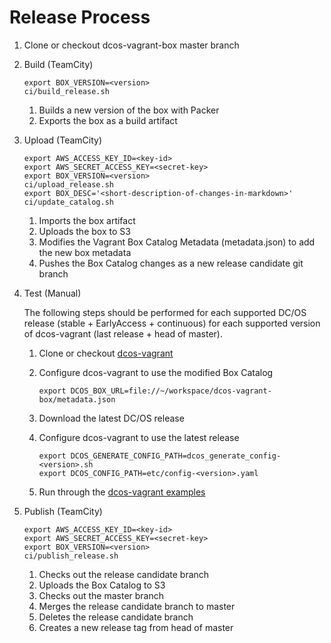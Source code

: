 # Release Process

1. Clone or checkout dcos-vagrant-box master branch
1. Build (TeamCity)

    ```
    export BOX_VERSION=<version>
    ci/build_release.sh
    ```

    1. Builds a new version of the box with Packer
    1. Exports the box as a build artifact
1. Upload (TeamCity)

    ```
    export AWS_ACCESS_KEY_ID=<key-id>
    export AWS_SECRET_ACCESS_KEY=<secret-key>
    export BOX_VERSION=<version>
    ci/upload_release.sh
    export BOX_DESC='<short-description-of-changes-in-markdown>'
    ci/update_catalog.sh
    ```

    1. Imports the box artifact
    1. Uploads the box to S3
    1. Modifies the Vagrant Box Catalog Metadata (metadata.json) to add the new box metadata
    1. Pushes the Box Catalog changes as a new release candidate git branch
1. Test (Manual)

    The following steps should be performed for each supported DC/OS release (stable + EarlyAccess + continuous) for each supported version of dcos-vagrant (last release + head of master).
    1. Clone or checkout [dcos-vagrant](https://github.com/mesosphere/dcos-vagrant)
    1. Configure dcos-vagrant to use the modified Box Catalog

        ```
        export DCOS_BOX_URL=file://~/workspace/dcos-vagrant-box/metadata.json
        ```
    1. Download the latest DC/OS release
    1. Configure dcos-vagrant to use the latest release

        ```
        export DCOS_GENERATE_CONFIG_PATH=dcos_generate_config-<version>.sh
        export DCOS_CONFIG_PATH=etc/config-<version>.yaml
        ```
    1. Run through the [dcos-vagrant examples](https://github.com/mesosphere/dcos-vagrant/tree/master/examples)
1. Publish (TeamCity)

    ```
    export AWS_ACCESS_KEY_ID=<key-id>
	export AWS_SECRET_ACCESS_KEY=<secret-key>
	export BOX_VERSION=<version>
    ci/publish_release.sh
    ```

    1. Checks out the release candidate branch
    1. Uploads the Box Catalog to S3
    1. Checks out the master branch
    1. Merges the release candidate branch to master
    1. Deletes the release candidate branch
    1. Creates a new release tag from head of master
